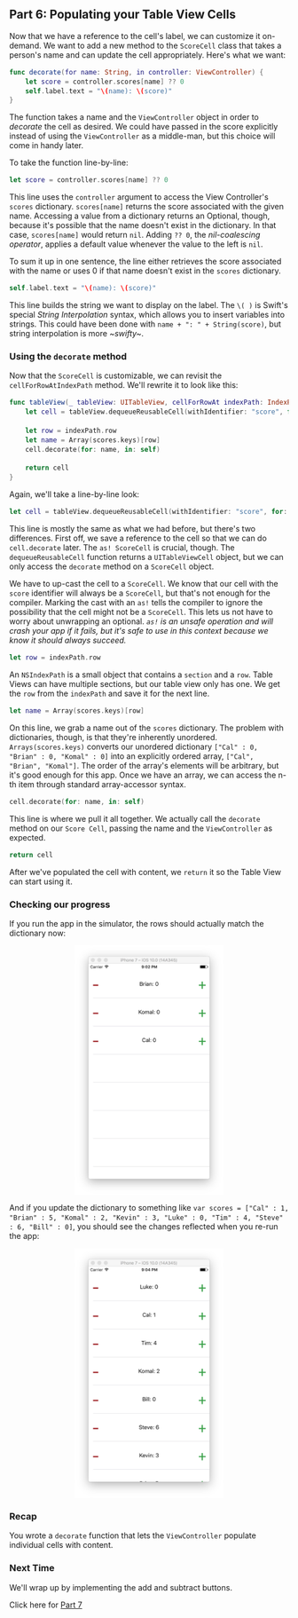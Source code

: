 ## Part 6: Populating your Table View Cells

Now that we have a reference to the cell's label, we can customize it on-demand. We want to add a new method to the `ScoreCell` class that takes a person's name and can update the cell appropriately. Here's what we want:

```swift
func decorate(for name: String, in controller: ViewController) {
    let score = controller.scores[name] ?? 0
    self.label.text = "\(name): \(score)"
}
```

The function takes a name and the `ViewController` object in order to *decorate* the cell as desired. We could have passed in the score explicitly instead of using the `ViewController` as a middle-man, but this choice will come in handy later.

To take the function line-by-line:

```swift
let score = controller.scores[name] ?? 0
```

This line uses the `controller` argument to access the View Controller's `scores` dictionary. `scores[name]` returns the score associated with the given name. Accessing a value from a dictionary returns an Optional, though, because it's possible that the name doesn't exist in the dictionary. In that case, `scores[name]` would return `nil`. Adding `?? 0`, the *nil-coalescing operator*, applies a default value whenever the value to the left is `nil`.

To sum it up in one sentence, the line either retrieves the score associated with the name or uses 0 if that name doesn't exist in the `scores` dictionary.

```swift
self.label.text = "\(name): \(score)"
```

This line builds the string we want to display on the label. The `\( )` is Swift's special *String Interpolation* syntax, which allows you to insert variables into strings. This could have been done with `name + ": " + String(score)`, but string interpolation is more *~swifty~*.

### Using the `decorate` method

Now that the `ScoreCell` is customizable, we can revisit the `cellForRowAtIndexPath` method. We'll rewrite it to look like this:

```swift
func tableView(_ tableView: UITableView, cellForRowAt indexPath: IndexPath) -> UITableViewCell {
    let cell = tableView.dequeueReusableCell(withIdentifier: "score", for: indexPath) as! ScoreCell

    let row = indexPath.row
    let name = Array(scores.keys)[row]
    cell.decorate(for: name, in: self)

    return cell
}
```

Again, we'll take a line-by-line look:

```swift
let cell = tableView.dequeueReusableCell(withIdentifier: "score", for: indexPath) as! ScoreCell
```

This line is mostly the same as what we had before, but there's two differences. First off, we save a reference to the cell so that we can do `cell.decorate` later. The `as! ScoreCell` is crucial, though. The `dequeueReusableCell` function returns a `UITableViewCell` object, but we can only access the `decorate` method on a `ScoreCell` object.

We have to up-cast the cell to a `ScoreCell`. We know that our cell with the `score` identifier will always be a `ScoreCell`, but that's not enough for the compiler. Marking the cast with an `as!` tells the compiler to ignore the possibility that the cell might not be a `ScoreCell`. This lets us not have to worry about unwrapping an optional. *`as!` is an unsafe operation and will crash your app if it fails, but it's safe to use in this context because we know it should always succeed.*

```swift
let row = indexPath.row
```

An `NSIndexPath` is a small object that contains a `section` and a `row`. Table Views can have multiple sections, but our table view only has one. We get the `row` from the `indexPath` and save it for the next line.

```swift
let name = Array(scores.keys)[row]
```

On this line, we grab a name out of the `scores` dictionary. The problem with dictionaries, though, is that they're inherently unordered. `Arrays(scores.keys)` converts our unordered dictionary `["Cal" : 0, "Brian" : 0, "Komal" : 0]` into an explicitly ordered array, `["Cal", "Brian", "Komal"]`. The order of the array's elements will be arbitrary, but it's good enough for this app. Once we have an array, we can access the n-th item through standard array-accessor syntax.

```swift
cell.decorate(for: name, in: self)
```

This line is where we pull it all together. We actually call the `decorate` method on our `Score Cell`, passing the name and the `ViewController` as expected.

```swift
return cell
```

After we've populated the cell with content, we `return` it so the Table View can start using it.

### Checking our progress

If you run the app in the simulator, the rows should actually match the dictionary now:

<p align="center"> <img src="/assets/tableview/P6/screenshot1.png" height="450px" align="center"> </p>

And if you update the dictionary to something like `var scores = ["Cal" : 1, "Brian" : 5, "Komal" : 2, "Kevin" : 3, "Luke" : 0, "Tim" : 4, "Steve" : 6, "Bill" : 0]`, you should see the changes reflected when you re-run the app:

<p align="center"> <img src="/assets/tableview/P6/screenshot2.png" height="450px" align="center"> </p>

### Recap

You wrote a `decorate` function that lets the `ViewController` populate individual cells with content.

### Next Time

We'll wrap up by implementing the add and subtract buttons.

Click here for <a href="#top" onclick="setTableViewTutorial(7)">Part 7</a>

